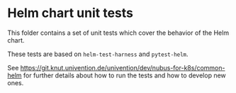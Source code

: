 # Helm chart unit tests

This folder contains a set of unit tests which cover the behavior of the Helm chart.

These tests are based on `helm-test-harness` and `pytest-helm`.

See <https://git.knut.univention.de/univention/dev/nubus-for-k8s/common-helm>
for further details about how to run the tests and how to develop new ones.
